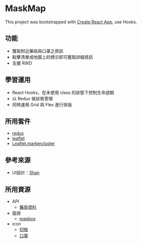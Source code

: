 # MaskMap

This project was bootstrapped with [Create React App](https://github.com/facebook/create-react-app), use Hooks.

## 功能

* 獲取附近藥局與口罩之資訊
* 點擊清單或地圖上的標示即可獲取詳細資訊
* 支援 RWD

## 學習運用

* React Hooks，在未使用 class 的狀態下控制生命週期
* 以 Redux 做狀態管理
* 同時運用 Grid 與 Flex 進行排版

## 所用套件

* [redux](https://redux.js.org/)
* [leaflet](https://leafletjs.com/)
* [Leaflet.markercluster](https://github.com/Leaflet/Leaflet.markercluster)


## 參考來源

* UI設計：[Shan](https://challenge.thef2e.com/user/2988?schedule=4433#works-4433)

## 所用資源

* API
  * [藥局資料](https://raw.githubusercontent.com/kiang/pharmacies/master/json/points.json)
* 圖資
  * [mapbox](https://www.mapbox.com/)
* icon
  * [切換](https://www.flaticon.com/premium-icon/change_2990017?term=change&page=1&position=21&page=1&position=21&related_id=2990017&origin=search)
  * [口罩](https://www.flaticon.com/premium-icon/medical-mask_2766201?term=mask&page=1&position=9&page=1&position=9&related_id=2766201&origin=search)
